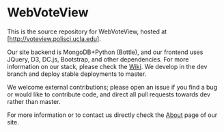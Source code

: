 # WebVoteView

This is the source repository for WebVoteView, hosted at [http://voteview.polisci.ucla.edu].

Our site backend is MongoDB+Python (Bottle), and our frontend uses JQuery, D3, DC.js, Bootstrap, and other dependencies. For more information on our stack, please check the [Wiki](https://github.com/JeffreyBLewis/WebVoteView/wiki). We develop in the dev branch and deploy stable deployments to master.

We welcome external contributions; please open an issue if you find a bug or would like to contribute code, and direct all pull requests towards dev rather than master.

For more information or to contact us directly check the [About](http://voteview.polisci.ucla.edu/about) page of our site.
